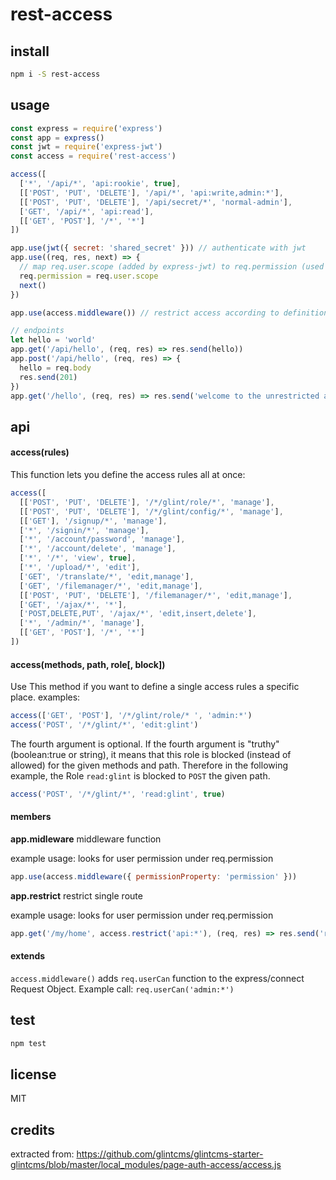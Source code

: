 # rest-access

## install

```sh
npm i -S rest-access
```

## usage

```js
const express = require('express')
const app = express()
const jwt = require('express-jwt')
const access = require('rest-access')

access([
  ['*', '/api/*', 'api:rookie', true],
  [['POST', 'PUT', 'DELETE'], '/api/*', 'api:write,admin:*'],
  [['POST', 'PUT', 'DELETE'], '/api/secret/*', 'normal-admin'],
  ['GET', '/api/*', 'api:read'],
  [['GET', 'POST'], '/*', '*']
])

app.use(jwt({ secret: 'shared_secret' })) // authenticate with jwt
app.use((req, res, next) => {
  // map req.user.scope (added by express-jwt) to req.permission (used by rest-access)
  req.permission = req.user.scope
  next()
})

app.use(access.middleware()) // restrict access according to definition above

// endpoints
let hello = 'world'
app.get('/api/hello', (req, res) => res.send(hello))
app.post('/api/hello', (req, res) => {
  hello = req.body
  res.send(201)
})
app.get('/hello', (req, res) => res.send('welcome to the unrestricted area'))
```

## api

#### access(rules)

This function lets you define the access rules all at once:

```js
access([
  [['POST', 'PUT', 'DELETE'], '/*/glint/role/*', 'manage'],
  [['POST', 'PUT', 'DELETE'], '/*/glint/config/*', 'manage'],
  [['GET'], '/signup/*', 'manage'],
  ['*', '/signin/*', 'manage'],
  ['*', '/account/password', 'manage'],
  ['*', '/account/delete', 'manage'],
  ['*', '/*', 'view', true],
  ['*', '/upload/*', 'edit'],
  ['GET', '/translate/*', 'edit,manage'],
  ['GET', '/filemanager/*', 'edit,manage'],
  [['POST', 'PUT', 'DELETE'], '/filemanager/*', 'edit,manage'],
  ['GET', '/ajax/*', '*'],
  ['POST,DELETE,PUT', '/ajax/*', 'edit,insert,delete'],
  ['*', '/admin/*', 'manage'],
  [['GET', 'POST'], '/*', '*']
])
```

#### access(methods, path, role[, block])

Use This method if you want to define a single access rules a specific place. examples:

```js
access(['GET', 'POST'], '/*/glint/role/* ', 'admin:*')
access('POST', '/*/glint/*', 'edit:glint')
```

The fourth argument is optional. If the fourth argument is "truthy" (boolean:true or string), it means that this role is blocked (instead of allowed) for the given methods and path.
Therefore in the following example, the Role `read:glint` is blocked to `POST` the given path. 

```js
access('POST', '/*/glint/*', 'read:glint', true)
```

#### members


**app.midleware**
middleware function

example usage: looks for user permission under req.permission
```js
app.use(access.middleware({ permissionProperty: 'permission' }))
```

**app.restrict**
restrict single route

example usage: looks for user permission under req.permission
```js
app.get('/my/home', access.restrict('api:*'), (req, res) => res.send('restricted api access'))
```

#### extends

`access.middleware()` adds `req.userCan` function to the express/connect Request Object. 
Example call: `req.userCan('admin:*')`

## test

```sh
npm test
```

## license

MIT

## credits

extracted from: https://github.com/glintcms/glintcms-starter-glintcms/blob/master/local_modules/page-auth-access/access.js
